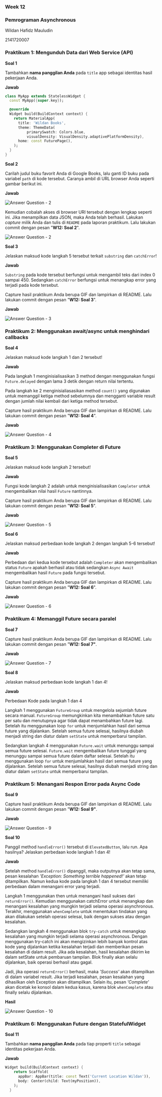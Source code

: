 ### Week 12

### Pemrograman Asynchronous

Wildan Hafidz Mauludin

2141720007

### Praktikum 1: Mengunduh Data dari Web Service (API)

**Soal 1**

Tambahkan **nama panggilan Anda** pada `title` app sebagai identitas hasil pekerjaan Anda.

**Jawab**

```dart
class MyApp extends StatelessWidget {
  const MyApp({super.key});

  @override
  Widget build(BuildContext context) {
    return MaterialApp(
      title: 'Wildan Books',
      theme: ThemeData(
          primarySwatch: Colors.blue,
          visualDensity: VisualDensity.adaptivePlatformDensity),
      home: const FuturePage(),
    );
  }
}
```

**Soal 2**

Carilah judul buku favorit Anda di Google Books, lalu ganti ID buku pada variabel `path` di kode tersebut. Caranya ambil di URL browser Anda seperti gambar berikut ini.

**Jawab**

![Answer Question - 2](docs/practice/questions-2.png)

Kemudian cobalah akses di browser URI tersebut dengan lengkap seperti ini. Jika menampilkan data JSON, maka Anda telah berhasil. Lakukan _capture_ milik Anda dan tulis di `README` pada laporan praktikum. Lalu lakukan commit dengan pesan "**W12: Soal 2**".

![Answer Question - 2](docs/practice/questions-2.1.png)

**Soal 3**

Jelaskan maksud kode langkah 5 tersebut terkait `substring` dan `catchError`!

**Jawab**

`Substring` pada kode tersebut berfungsi untuk mengambil teks dari index 0 sampai 450. Sedangkan `catchError` berfungsi untuk menangkap error yang terjadi pada kode tersebut.

Capture hasil praktikum Anda berupa GIF dan lampirkan di README. Lalu lakukan commit dengan pesan "**W12: Soal 3**".

**Jawab**

![Answer Question - 3](docs/task/result-question-3.gif)

### Praktikum 2: Menggunakan await/async untuk menghindari callbacks

**Soal 4**

Jelaskan maksud kode langkah 1 dan 2 tersebut!

**Jawab**

Pada langkah 1 menginisialisasikan 3 method dengan menggunakan fungsi `Future.delayed` dengan lama 3 detik dengan return nilai tertentu.

Pada langkah ke 2 menginisialiasasikan method `count()` yang digunakan untuk memanggil ketiga method sebelumnya dan mengganti variable result dengan jumlah nilai kembali dari ketiga method tersebut.

Capture hasil praktikum Anda berupa GIF dan lampirkan di README. Lalu lakukan commit dengan pesan "**W12: Soal 4**".

**Jawab**

![Answer Question - 4](docs/task/result-question-4.gif)

### Praktikum 3: Menggunakan Completer di Future

**Soal 5**

Jelaskan maksud kode langkah 2 tersebut!

**Jawab**

Fungsi kode langkah 2 adalah untuk menginisialisasikan `Completer` untuk mengembalikan nilai hasil `Future` nantinnya.

Capture hasil praktikum Anda berupa GIF dan lampirkan di README. Lalu lakukan commit dengan pesan "**W12: Soal 5**".

**Jawab**

![Answer Question - 5](docs/task/result-question-5.gif)

**Soal 6**

Jelaskan maksud perbedaan kode langkah 2 dengan langkah 5-6 tersebut!

**Jawab**

Perbedaan dari kedua kode tersebut adalah `Completer` akan mengembalikan status `Future` apakah berhasil atau tidak sedangkan `Async Await` mengembalikan hasil `Future` pada fungsi tersebut.

Capture hasil praktikum Anda berupa GIF dan lampirkan di README. Lalu lakukan commit dengan pesan "**W12: Soal 6**".

**Jawab**

![Answer Question - 6](docs/task/result-question-6.gif)

### Praktikum 4: Memanggil Future secara paralel

**Soal 7**

Capture hasil praktikum Anda berupa GIF dan lampirkan di README. Lalu lakukan commit dengan pesan "**W12: Soal 7"**.

**Jawab**

![Answer Question - 7](docs/task/result-question-7.gif)

**Soal 8**

Jelaskan maksud perbedaan kode langkah 1 dan 4!

**Jawab**

Perbedaan Kode pada langkah 1 dan 4

Langkah 1 menggunakan `FutureGroup` untuk mengelola sejumlah future secara manual. `FutureGroup` memungkinkan kita menambahkan future satu per satu dan menutupnya agar tidak dapat menambahkan future lagi. Setelah itu menggunakan loop `for` untuk menjumlahkan hasil dari semua future yang dijalankan. Setelah semua future selesai, hasilnya diubah menjadi string dan diatur dalam `setState` untuk memperbarui tampilan.

Sedangkan langkah 4 menggunakan `Future.wait` untuk menunggu sampai semua future selesai. `Future.wait` mengembalikan future tunggal yang menunggu sampai semua future dalam daftar selesai. Setelah itu menggunakan loop `for` untuk menjumlahkan hasil dari semua future yang dijalankan. Setelah semua future selesai, hasilnya diubah menjadi string dan diatur dalam `setState` untuk memperbarui tampilan.

### Praktikum 5: Menangani Respon Error pada Async Code

**Soal 9**

Capture hasil praktikum Anda berupa GIF dan lampirkan di README. Lalu lakukan commit dengan pesan "**W12: Soal 9"**.

**Jawab**

![Answer Question - 9](docs/task/result-question-9.gif)

**Soal 10**

Panggil method `handleError()` tersebut di `ElevatedButton`, lalu run. Apa hasilnya? Jelaskan perbedaan kode langkah 1 dan 4!

**Jawab**

Setelah method `handleError()` dipanggil, maka outputnya akan tetap sama, pesan kesalahan _'Exception: Something terrible happened!'_ akan tetap ditampilkan. Namun kedua kode pada langkah 1 dan 4 tersebut memiliki perbedaan dalam menangani error yang terjadi.

Langkah 1 menggunakan then untuk menangani hasil sukses dari `returnError()`. Kemudian menggunakan catchError untuk menangkap dan menangani kesalahan yang mungkin terjadi selama operasi asynchronous. Terakhir, menggunakan `whenComplete` untuk menentukan tindakan yang akan dilakukan setelah operasi selesai, baik dengan sukses atau dengan kesalahan.

Sedangkan langkah 4 menggunakan blok `try-catch` untuk menangkap kesalahan yang mungkin terjadi selama operasi asynchronous. Dengan menggunakan try-catch ini akan mengizinkan lebih banyak kontrol atas kode yang dijalankan ketika kesalahan terjadi dan memberikan pesan kesalahan di dalam result. Jika ada kesalahan, hasil kesalahan dikirim ke dalam setState untuk pembaruan tampilan. Blok finally akan selalu dijalankan, baik operasi berhasil atau gagal.

Jadi, jika operasi `returnError()` berhasil, maka _'Success'_ akan ditampilkan di dalam variabel result. Jika terjadi kesalahan, pesan kesalahan yang dihasilkan oleh Exception akan ditampilkan. Selain itu, pesan _'Complete'_ akan dicetak ke konsol dalam kedua kasus, karena blok `whenComplete` atau finally selalu dijalankan.

**Hasil**

![Answer Question - 10](docs/task/result-question-10.gif)

### Praktikum 6: Menggunakan Future dengan StatefulWidget

**Soal 11**

Tambahkan **nama panggilan Anda** pada tiap properti `title` sebagai identitas pekerjaan Anda.

**Jawab**

```dart
Widget build(BuildContext context) {
    return Scaffold(
      appBar: AppBar(title: const Text('Current Location Wildan')),
      body: Center(child: Text(myPosition)),
    );
  }
```
